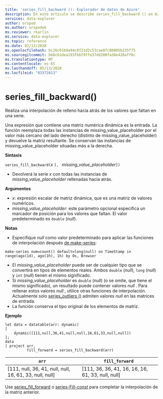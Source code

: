 ```yaml
---
title: 'series_fill_backward (): Explorador de datos de Azure'
description: En este artículo se describe series_fill_backward () en Azure Explorador de datos.
services: data-explorer
author: orspod
ms.author: orspodek
ms.reviewer: rkarlin
ms.service: data-explorer
ms.topic: reference
ms.date: 02/13/2020
ms.openlocfilehash: bc26c61b9a94c6f21d2c53cae8fc80805b235f75
ms.sourcegitcommit: bb8c61dea193fbbf9ffe37dd200fa36e428aff8c
ms.translationtype: MT
ms.contentlocale: es-ES
ms.lasthandoff: 05/13/2020
ms.locfileid: "83372813"
---
```

# <a name="series_fill_backward"></a>series_fill_backward()

Realiza una interpolación de relleno hacia atrás de los valores que faltan en una serie.

Una expresión que contiene una matriz numérica dinámica es la entrada. La función reemplaza todas las instancias de missing_value_placeholder por el valor más cercano del lado derecho (distinto de missing_value_placeholder) y devuelve la matriz resultante. Se conservan las instancias de missing_value_placeholder situadas más a la derecha.

**Sintaxis**

`series_fill_backward(`*x* `[, ` *missing_value_placeholder*`])`
* Devolverá la serie *x* con todas las instancias de *missing_value_placeholder* rellenadas hacia atrás.

**Argumentos**

* *x*: expresión escalar de matriz dinámica, que es una matriz de valores numéricos.
* *missing_value_placeholder*: este parámetro opcional especifica un marcador de posición para los valores que faltan. El valor predeterminado es `double` (*null*).

**Notas**

* Especifique *null* como valor predeterminado para aplicar las funciones de interpolación después [de make-series](make-seriesoperator.md): 

```kusto
make-series num=count() default=long(null) on TimeStamp in range(ago(1d), ago(1h), 1h) by Os, Browser
```

* El *missing_value_placeholder* puede ser de cualquier tipo que se convertirá en tipos de elementos reales. Ambos `double` (*null*), `long` (*null*) y `int` (*null*) tienen el mismo significado.
* Si *missing_value_placeholder* es `double` (*null*) (o se omite, que tiene el mismo significado), un resultado puede contener valores *null* . Para rellenar estos valores *null* , utilice otras funciones de interpolación. Actualmente solo [series_outliers ()](series-outliersfunction.md) admiten valores *null* en las matrices de entrada.
* La función conserva el tipo original de los elementos de matriz.

**Ejemplo**

<!-- csl: https://help.kusto.windows.net:443/Samples -->
```kusto
let data = datatable(arr: dynamic)
[
    dynamic([111,null,36,41,null,null,16,61,33,null,null])   
];
data 
| project arr, 
          fill_forward = series_fill_backward(arr)

```

|`arr`|`fill_forward`|
|---|---|
|[111, null, 36, 41, null, null, 16, 61, 33, null, null]|[111, 36, 36, 41, 16, 16, 16, 61, 33, null, null]|

  
Use [series_fill_forward](series-fill-forwardfunction.md) o [series-Fill-const](series-fill-constfunction.md) para completar la interpolación de la matriz anterior.
